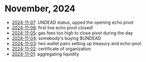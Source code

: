 # November, 2024

* [2024-11-07](07): UNDEAD status, upped the opening echo pivot
* [2024-11-06](06): first live echo pivot closed!
* [2024-11-05](05): gas fees too high to close pivot during the day
* [2024-11-04](04): somebody's buying $UNDEAD
* [2024-11-03](03): two wallet pairs setting up treasury and echo-pool
* [2024-11-02](02): certificate of organization
* [2024-11-01](01): aggregating liquidity

